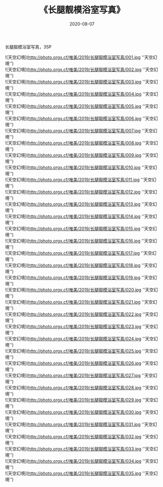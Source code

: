 ﻿---
layout: post
title:  《长腿靓模浴室写真》
date:   2020-08-07
img: http://photo.orgx.cf/唯美/2019/长腿靓模浴室写真/000.jpg
categories: [美女, 性感, 泳衣]
---

长腿靓模浴室写真，35P

![天空幻境](http://photo.orgx.cf/唯美/2019/长腿靓模浴室写真/001.jpg ''天空幻境'') <br>
![天空幻境](http://photo.orgx.cf/唯美/2019/长腿靓模浴室写真/002.jpg ''天空幻境'') <br>
![天空幻境](http://photo.orgx.cf/唯美/2019/长腿靓模浴室写真/003.jpg ''天空幻境'') <br>
![天空幻境](http://photo.orgx.cf/唯美/2019/长腿靓模浴室写真/004.jpg ''天空幻境'') <br>
![天空幻境](http://photo.orgx.cf/唯美/2019/长腿靓模浴室写真/005.jpg ''天空幻境'') <br>
![天空幻境](http://photo.orgx.cf/唯美/2019/长腿靓模浴室写真/006.jpg ''天空幻境'') <br>
![天空幻境](http://photo.orgx.cf/唯美/2019/长腿靓模浴室写真/007.jpg ''天空幻境'') <br>
![天空幻境](http://photo.orgx.cf/唯美/2019/长腿靓模浴室写真/008.jpg ''天空幻境'') <br>
![天空幻境](http://photo.orgx.cf/唯美/2019/长腿靓模浴室写真/009.jpg ''天空幻境'') <br>
![天空幻境](http://photo.orgx.cf/唯美/2019/长腿靓模浴室写真/010.jpg ''天空幻境'') <br>
![天空幻境](http://photo.orgx.cf/唯美/2019/长腿靓模浴室写真/011.jpg ''天空幻境'') <br>
![天空幻境](http://photo.orgx.cf/唯美/2019/长腿靓模浴室写真/012.jpg ''天空幻境'') <br>
![天空幻境](http://photo.orgx.cf/唯美/2019/长腿靓模浴室写真/013.jpg ''天空幻境'') <br>
![天空幻境](http://photo.orgx.cf/唯美/2019/长腿靓模浴室写真/014.jpg ''天空幻境'') <br>
![天空幻境](http://photo.orgx.cf/唯美/2019/长腿靓模浴室写真/015.jpg ''天空幻境'') <br>
![天空幻境](http://photo.orgx.cf/唯美/2019/长腿靓模浴室写真/016.jpg ''天空幻境'') <br>
![天空幻境](http://photo.orgx.cf/唯美/2019/长腿靓模浴室写真/017.jpg ''天空幻境'') <br>
![天空幻境](http://photo.orgx.cf/唯美/2019/长腿靓模浴室写真/018.jpg ''天空幻境'') <br>
![天空幻境](http://photo.orgx.cf/唯美/2019/长腿靓模浴室写真/019.jpg ''天空幻境'') <br>
![天空幻境](http://photo.orgx.cf/唯美/2019/长腿靓模浴室写真/020.jpg ''天空幻境'') <br>
![天空幻境](http://photo.orgx.cf/唯美/2019/长腿靓模浴室写真/021.jpg ''天空幻境'') <br>
![天空幻境](http://photo.orgx.cf/唯美/2019/长腿靓模浴室写真/022.jpg ''天空幻境'') <br>
![天空幻境](http://photo.orgx.cf/唯美/2019/长腿靓模浴室写真/023.jpg ''天空幻境'') <br>
![天空幻境](http://photo.orgx.cf/唯美/2019/长腿靓模浴室写真/024.jpg ''天空幻境'') <br>
![天空幻境](http://photo.orgx.cf/唯美/2019/长腿靓模浴室写真/025.jpg ''天空幻境'') <br>
![天空幻境](http://photo.orgx.cf/唯美/2019/长腿靓模浴室写真/026.jpg ''天空幻境'') <br>
![天空幻境](http://photo.orgx.cf/唯美/2019/长腿靓模浴室写真/027.jpg ''天空幻境'') <br>
![天空幻境](http://photo.orgx.cf/唯美/2019/长腿靓模浴室写真/028.jpg ''天空幻境'') <br>
![天空幻境](http://photo.orgx.cf/唯美/2019/长腿靓模浴室写真/029.jpg ''天空幻境'') <br>
![天空幻境](http://photo.orgx.cf/唯美/2019/长腿靓模浴室写真/030.jpg ''天空幻境'') <br>
![天空幻境](http://photo.orgx.cf/唯美/2019/长腿靓模浴室写真/031.jpg ''天空幻境'') <br>
![天空幻境](http://photo.orgx.cf/唯美/2019/长腿靓模浴室写真/032.jpg ''天空幻境'') <br>
![天空幻境](http://photo.orgx.cf/唯美/2019/长腿靓模浴室写真/033.jpg ''天空幻境'') <br>
![天空幻境](http://photo.orgx.cf/唯美/2019/长腿靓模浴室写真/034.jpg ''天空幻境'') <br>
![天空幻境](http://photo.orgx.cf/唯美/2019/长腿靓模浴室写真/035.jpg ''天空幻境'') <br>
